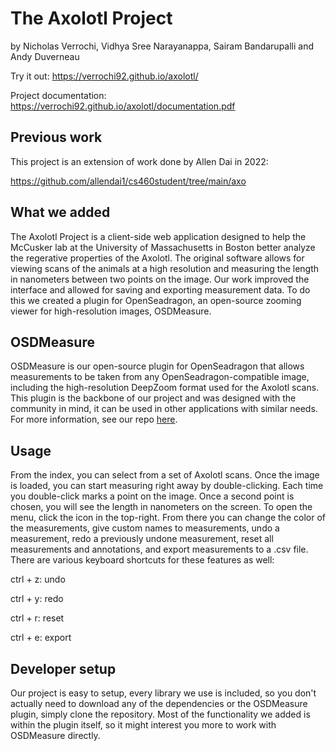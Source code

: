 # The Axolotl Project
by Nicholas Verrochi, Vidhya Sree Narayanappa, Sairam Bandarupalli and Andy Duverneau

Try it out: https://verrochi92.github.io/axolotl/

Project documentation: https://verrochi92.github.io/axolotl/documentation.pdf

## Previous work
This project is an extension of work done by Allen Dai in 2022: 

https://github.com/allendai1/cs460student/tree/main/axo

## What we added
The Axolotl Project is a client-side web application designed to help the McCusker 
lab at the University of Massachusetts in Boston better analyze the regerative properties
of the Axolotl. The original software allows for viewing scans of the animals at a high 
resolution and measuring the length in nanometers between two points on the image. Our work
improved the interface and allowed for saving and exporting measurement data. To do this we 
created a plugin for OpenSeadragon, an open-source zooming viewer for high-resolution
images, OSDMeasure. 

## OSDMeasure
OSDMeasure is our open-source plugin for OpenSeadragon that allows measurements to be
taken from any OpenSeadragon-compatible image, including the high-resolution DeepZoom
format used for the Axolotl scans. This plugin is the backbone of our project and was
designed with the community in mind, it can be used in other applications with similar
needs. For more information, see our repo [here](https://github.com/verrochi92/OSDMeasure). 

## Usage
From the index, you can select from a set of Axolotl scans. Once the image is loaded,
you can start measuring right away by double-clicking. Each time you double-click marks
a point on the image. Once a second point is chosen, you will see the length in nanometers
on the screen. To open the menu, click the icon in the top-right. From there you can change
the color of the measurements, give custom names to measurements, undo a measurement, redo
a previously undone measurement, reset all measurements and annotations, and export measurements
to a .csv file. There are various keyboard shortcuts for these features as well:

ctrl + z: undo

ctrl + y: redo

ctrl + r: reset

ctrl + e: export

## Developer setup
Our project is easy to setup, every library we use is included, so you don't actually
need to download any of the dependencies or the OSDMeasure plugin, simply clone the
repository. Most of the functionality we added is within the plugin itself, so it might 
interest you more to work with OSDMeasure directly. 
